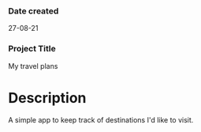 
### Date created
27-08-21

### Project Title
My travel plans

# Description
A simple app to keep track of destinations I'd like to visit.

